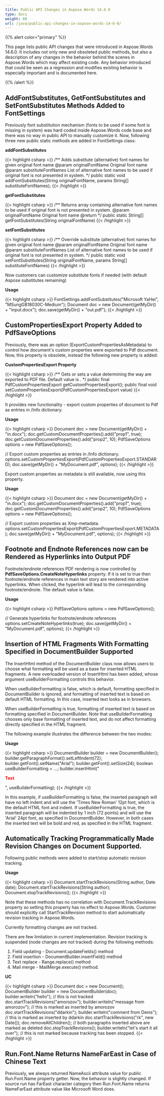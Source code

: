 ```yaml
---
title: Public API Changes in Aspose.Words 14.6.0
type: docs
weight: 60
url: /java/public-api-changes-in-aspose-words-14-6-0/
---
```


{{% alert color="primary" %}} 

This page lists public API changes that were introduced in Aspose.Words 14.6.0. It includes not only new and obsoleted public methods, but also a description of any changes in the behavior behind the scenes in Aspose.Words which may affect existing code. Any behavior introduced that could be seen as a regression and modifies existing behavior is especially important and is documented here.

{{% /alert %}} 

## AddFontSubstitutes, GetFontSubstitutes and SetFontSubstitutes Methods Added to FontSettings

Previously font substitution mechanism (fonts to be used if some font is missing in system) was hard coded inside Aspose.Words code base and there was no way in public API to manually customize it. Now, following three new public static methods are added in FontSettings class:

**addFontSubstitutes**

{{< highlight csharp >}}
/** 
 Adds substitute (alternative) font names for given original font name
 @param originalFontName Original font name
 @param substituteFontNames List of alternative font names to be used if original font is not presented in system.
*/
public static void addFontSubstitutes(String originalFontName, params String[] substituteFontNames);
{{< /highlight >}}

**getFontSubstitutes**

{{< highlight csharp >}}
/** 
 Returns array containing alternative font names to be used if original font is not presented in system.
 @param originalFontName Original font name
 @return 
*/
public static String[] getFontSubstitutes(String originalFontName)
{{< /highlight >}}

**setFontSubstitutes**

{{< highlight csharp >}}
/** 
 Override substitute (alternative) font names for given original font name
 @param originalFontName Original font name
 @param substituteFontNames List of alternative font names to be used if original font is not presented in system.
*/
public static void setFontSubstitutes(String originalFontName, params String[] substituteFontNames)
{{< /highlight >}}

Now customers can customize substitute fonts if needed (with default Aspose substitutes remaining)

**Usage**

{{< highlight csharp >}}
FontSettings.addFontSubstitutes("Microsoft YaHei", "MSungGB18030C-Medium");
Document doc = new Document(getMyDir() + "input.docx");
doc.save(getMyDir() + "out.pdf");
{{< /highlight >}}

## CustomPropertiesExport Property Added to PdfSaveOptions

Previously, there was an option (ExportCustomPropertiesAsMetadata) to control how document's custom properties were exported to Pdf document. Now, this property is obsolete, instead the following new property is added:

**CustomPropertiesExport Property**

{{< highlight csharp >}}
/** 
 Gets or sets a value determining the way <see cref="Document.CustomDocumentProperties"/> are exported to PDF file.
 Default value is <see cref="PdfCustomPropertiesExport.None"/>.
*/
public final PdfCustomPropertiesExport getCustomPropertiesExport();
public final void setCustomPropertiesExport(PdfCustomPropertiesExport value)
{{< /highlight >}}

It provides new functionality - export custom properties of document to Pdf as entries in /Info dictionary.

**Usage**

{{< highlight csharp >}}
Document doc = new Document(getMyDir() + "in.docx");
doc.getCustomDocumentProperties().add("prop1", true);
doc.getCustomDocumentProperties().add("prop2", 10);
PdfSaveOptions options = new PdfSaveOptions();

// Export custom properties as entries in /Info dictionary.
options.setCustomPropertiesExport(PdfCustomPropertiesExport.STANDARD);
doc.save(getMyDir() + "MyDocument.pdf", options);
{{< /highlight >}}

Export custom properties as metadata is still available, now using this property.

**Usage**

{{< highlight csharp >}}
Document doc = new Document(getMyDir() + "in.docx");
doc.getCustomDocumentProperties().add("prop1", true);
doc.getCustomDocumentProperties().add("prop2", 10);
PdfSaveOptions options = new PdfSaveOptions();

// Export custom properties as Xmp-metadata.
options.setCustomPropertiesExport(PdfCustomPropertiesExport.METADATA);
doc.save(getMyDir() + "MyDocument.pdf", options);
{{< /highlight >}}

## Footnote and Endnote References now can be Rendered as Hyperlinks into Output PDF

Footnote/endnote references PDF rendering is now controlled by **PdfSaveOptions.CreateNoteHyperlinks** property. If it is set to true then footnote/endnote references in main text story are rendered into active hyperlinks. When clicked, the hyperlink will lead to the corresponding footnote/endnote. The default value is false.

**Usage**

{{< highlight csharp >}}
PdfSaveOptions options = new PdfSaveOptions();

// Generate hyperlinks for footnote/endnote references
options.setCreateNoteHyperlinks(true);
doc.save(getMyDir() + "MyDocument.pdf", options);
{{< /highlight >}}

## Insertion of HTML Fragments With Formatting Specified in DocumentBuilder Supported

The InsertHtml method of the DocumentBuilder class now allows users to choose what formatting will be used as a base for inserted HTML fragments. A new overloaded version of InsertHtml has been added, whose argument useBuilderFormatting controls this behavior.

When useBuilderFormatting is false, which is default, formatting specified in DocumentBuilder is ignored, and formatting of inserted text is based on default HTML formatting. In this case, inserted text looks as in browsers.

When useBuilderFormatting is true, formatting of inserted text is based on formatting specified in DocumentBuilder. Note that useBuilderFormatting chooses only base formatting of inserted text, and do not affect formatting directly specified in the HTML fragment.

The following example illustrates the difference between the two modes:

**Usage**

{{< highlight csharp >}}
DocumentBuilder builder = new DocumentBuilder();
builder.getParagraphFormat().setLeftIndent(72);
builder.getFont().setName("Arial");
builder.getFont().setSize(24);
boolean useBuilderFormatting = ...;
builder.insertHtml("<p style='color:red'><b>Text</b></p>", useBuilderFormatting);
{{< /highlight >}}

In this example, if useBuilderFormatting is false, the inserted paragraph will have no left indent and will use the 'Times New Roman' 12pt font, which is the default HTML font and indent. If useBuilderFormatting is true, the inserted paragraph will be indented by 1 inch (72 points) and will use the 'Arial' 24pt font, as specified in DocumentBuilder. However, in both cases the inserted text will be bold and red, as specified in the HTML fragment.

## Automatically Tracking Programmatically Made Revision Changes on Document Supported.

Following public methods were added to start/stop automatic revision tracking. 

**Usage**

{{< highlight csharp >}}
Document.startTrackRevisions(String author, Date date);
Document.startTrackRevisions(String author);
Document.stopTrackRevisions();
{{< /highlight >}}

Note that these methods has no correlation with Document.TrackRevisions property so setting this property has no effect to Aspose.Words. Customer should explicitly call StartTrackRevision method to start automatically revision tracking in Aspose.Words.

Currently formatting changes are not tracked.

There are few limitation in current implementation. Revision tracking is suspended (node changes are not tracked) during the following methods:

1. Field updating - Document.updateFields() method
1. Field insertion - DocumentBuilder.insertField() method
1. Text replace - Range.replace() method
1. Mail merge - MailMerge.execute() method.

**UC**

{{< highlight csharp >}}
Document doc = new Document();
DocumentBuilder builder = new DocumentBuilder(doc);
builder.writeln("hello");
                    // this is not tracked
doc.startTrackRevisions("amorozov");
builder.writeln("message from amorozov");
    // this is marked as inserted by amorozov
doc.startTrackRevisions("ddarkin");
builder.writeln("comment from Denis");
       // this is marked as inserted by ddarkin
doc.startTrackRevisions("rk", new Date());
doc.removeAllChildren();
                     // both paragraphs inserted above are marked as deleted
doc.stopTrackRevisions();
builder.writeln("let's start it all over");
  // this is not marked because tracking has been stopped.
{{< /highlight >}}

## Run.Font.Name Returns NameFarEast in Case of Chinese Text

Previously, we always returned NameAscii attribute value for public Run.Font.Name property getter. Now, the behavior is slightly changed. If source run has FarEast character category then Run.Font.Name returns NameFarEast attribute value like Microsoft Word does.
